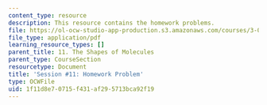 ```yaml
---
content_type: resource
description: This resource contains the homework problems.
file: https://ol-ocw-studio-app-production.s3.amazonaws.com/courses/3-091sc-introduction-to-solid-state-chemistry-fall-2010/1f11d8e70715f431af295713bca92f19_MIT3_091SCF09_hw11.pdf
file_type: application/pdf
learning_resource_types: []
parent_title: 11. The Shapes of Molecules
parent_type: CourseSection
resourcetype: Document
title: 'Session #11: Homework Problem'
type: OCWFile
uid: 1f11d8e7-0715-f431-af29-5713bca92f19
---
```

